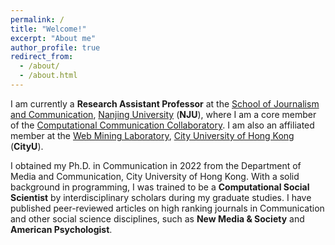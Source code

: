 ```yaml
---
permalink: /
title: "Welcome!"
excerpt: "About me"
author_profile: true
redirect_from: 
  - /about/
  - /about.html
---
```


I am currently a **Research Assistant Professor** at the [School of Journalism and Communication](https://jc.nju.edu.cn/en9/main.htm), [Nanjing University](https://www.nju.edu.cn/EN/main.htm) (**NJU**), where I am a core member of the [Computational Communication Collaboratory](https://computational-communication.com/). I am also an affiliated member at the [Web Mining Laboratory](http://weblab.com.cityu.edu.hk/blog/), [City University of Hong Kong](https://www.cityu.edu.hk/) (**CityU**). 

I obtained my Ph.D. in Communication in 2022 from the Department of Media and Communication, City University of Hong Kong. With a solid background in programming, I was trained to be a **Computational Social Scientist** by interdisciplinary scholars during my graduate studies. I have published peer-reviewed articles on high ranking journals in Communication and other social science disciplines, such as **New Media & Society** and **American Psychologist**. 

<!-- ![amp](https://user-images.githubusercontent.com/13479560/192248602-d9331847-e450-4c34-a465-204e682620a4.png) -->
<!-- ![nms](https://user-images.githubusercontent.com/13479560/190389298-a3b1924d-b6aa-4c48-b75a-151f8b40d45e.png) -->

<script type='text/javascript' id='clustrmaps' src='//cdn.clustrmaps.com/map_v2.js?cl=ffffff&w=a&t=tt&d=1h3_yqLtidGBKa77va7G0NQLX5vIy9hsyF0ATc-N8GQ'></script>

<!-- <a class="twitter-timeline" href="https://twitter.com/jssyczc?ref_src=twsrc%5Etfw">Recent Tweets by Zhicong Chen</a> <script async src="https://platform.twitter.com/widgets.js" charset="utf-8"></script> -->
